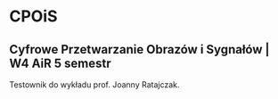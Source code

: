 # CPOiS
## Cyfrowe Przetwarzanie Obrazów i Sygnałów | W4 AiR 5 semestr
Testownik do wykładu prof. Joanny Ratajczak.
